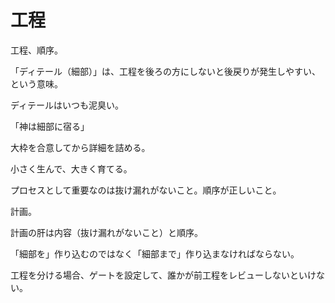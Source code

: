 # 工程

工程、順序。

「ディテール（細部）」は、工程を後ろの方にしないと後戻りが発生しやすい、という意味。

ディテールはいつも泥臭い。

「神は細部に宿る」

大枠を合意してから詳細を詰める。

小さく生んで、大きく育てる。

プロセスとして重要なのは抜け漏れがないこと。順序が正しいこと。

計画。

計画の肝は内容（抜け漏れがないこと）と順序。

「細部を」作り込むのではなく「細部まで」作り込まなければならない。

工程を分ける場合、ゲートを設定して、誰かが前工程をレビューしないといけない。
